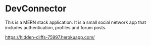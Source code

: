 # DevConnector
This is a MERN stack application. It is a small social network app that includes authentication, profiles and forum posts.

https://hidden-cliffs-75997.herokuapp.com/
